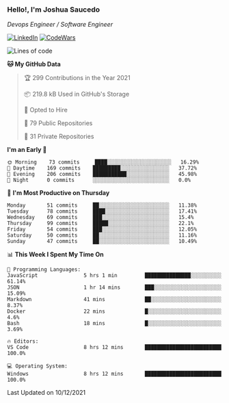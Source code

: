 ### Hello!, I'm Joshua Saucedo
*Devops Engineer / Software Engineer*  

[![LinkedIn](https://img.shields.io/badge/LinkedIn-0073b1?logo=linkedin&style=flat-square&logoColor=white)](https://www.linkedin.com/in/joshua-nathanael-saucedo-uriarte-bb0336169/)
[![CodeWars](https://www.codewars.com/users/joshuansu0897/badges/micro)](https://www.codewars.com/users/joshuansu0897)

<!--START_SECTION:waka-->
![Lines of code](https://img.shields.io/badge/From%20Hello%20World%20I%27ve%20Written-2%20Million%20lines%20of%20code-blue)

**🐱 My GitHub Data** 

> 🏆 299 Contributions in the Year 2021
 > 
> 📦 219.8 kB Used in GitHub's Storage 
 > 
> 💼 Opted to Hire
 > 
> 📜 79 Public Repositories 
 > 
> 🔑 31 Private Repositories  
 > 
**I'm an Early 🐤** 

```text
🌞 Morning    73 commits     ████░░░░░░░░░░░░░░░░░░░░░   16.29% 
🌆 Daytime    169 commits    █████████░░░░░░░░░░░░░░░░   37.72% 
🌃 Evening    206 commits    ███████████░░░░░░░░░░░░░░   45.98% 
🌙 Night      0 commits      ░░░░░░░░░░░░░░░░░░░░░░░░░   0.0%

```
📅 **I'm Most Productive on Thursday** 

```text
Monday       51 commits     ██░░░░░░░░░░░░░░░░░░░░░░░   11.38% 
Tuesday      78 commits     ████░░░░░░░░░░░░░░░░░░░░░   17.41% 
Wednesday    69 commits     ███░░░░░░░░░░░░░░░░░░░░░░   15.4% 
Thursday     99 commits     █████░░░░░░░░░░░░░░░░░░░░   22.1% 
Friday       54 commits     ███░░░░░░░░░░░░░░░░░░░░░░   12.05% 
Saturday     50 commits     ██░░░░░░░░░░░░░░░░░░░░░░░   11.16% 
Sunday       47 commits     ██░░░░░░░░░░░░░░░░░░░░░░░   10.49%

```


📊 **This Week I Spent My Time On** 

```text
💬 Programming Languages: 
JavaScript               5 hrs 1 min         ███████████████░░░░░░░░░░   61.14% 
JSON                     1 hr 14 mins        ███░░░░░░░░░░░░░░░░░░░░░░   15.09% 
Markdown                 41 mins             ██░░░░░░░░░░░░░░░░░░░░░░░   8.37% 
Docker                   22 mins             █░░░░░░░░░░░░░░░░░░░░░░░░   4.6% 
Bash                     18 mins             █░░░░░░░░░░░░░░░░░░░░░░░░   3.69%

🔥 Editors: 
VS Code                  8 hrs 12 mins       █████████████████████████   100.0%

💻 Operating System: 
Windows                  8 hrs 12 mins       █████████████████████████   100.0%

```


 Last Updated on 10/12/2021
<!--END_SECTION:waka-->
